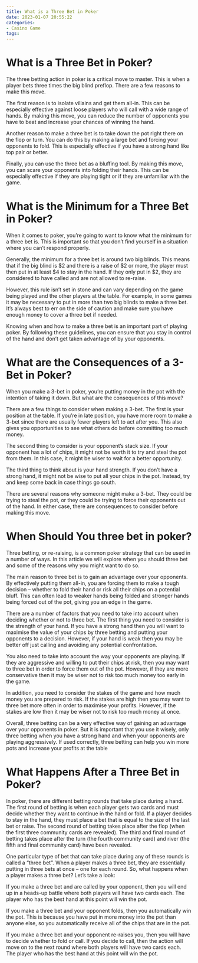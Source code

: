 ```yaml
---
title: What is a Three Bet in Poker
date: 2023-01-07 20:55:22
categories:
- Casino Game
tags:
---
```



#  What is a Three Bet in Poker?

The three betting action in poker is a critical move to master. This is when a player bets three times the big blind preflop. There are a few reasons to make this move.

The first reason is to isolate villains and get them all-in. This can be especially effective against loose players who will call with a wide range of hands. By making this move, you can reduce the number of opponents you have to beat and increase your chances of winning the hand.

Another reason to make a three bet is to take down the pot right there on the flop or turn. You can do this by making a large bet and forcing your opponents to fold. This is especially effective if you have a strong hand like top pair or better.

Finally, you can use the three bet as a bluffing tool. By making this move, you can scare your opponents into folding their hands. This can be especially effective if they are playing tight or if they are unfamiliar with the game.

#  What is the Minimum for a Three Bet in Poker?

When it comes to poker, you’re going to want to know what the minimum for a three bet is. This is important so that you don’t find yourself in a situation where you can’t respond properly.

Generally, the minimum for a three bet is around two big blinds. This means that if the big blind is $2 and there is a raise of $2 or more, the player must then put in at least $4 to stay in the hand. If they only put in $2, they are considered to have called and are not allowed to re-raise.

However, this rule isn’t set in stone and can vary depending on the game being played and the other players at the table. For example, in some games it may be necessary to put in more than two big blinds to make a three bet. It’s always best to err on the side of caution and make sure you have enough money to cover a three bet if needed.

Knowing when and how to make a three bet is an important part of playing poker. By following these guidelines, you can ensure that you stay in control of the hand and don’t get taken advantage of by your opponents.

#  What are the Consequences of a 3-Bet in Poker? 

When you make a 3-bet in poker, you’re putting money in the pot with the intention of taking it down. But what are the consequences of this move?

There are a few things to consider when making a 3-bet. The first is your position at the table. If you’re in late position, you have more room to make a 3-bet since there are usually fewer players left to act after you. This also gives you opportunities to see what others do before committing too much money.

The second thing to consider is your opponent’s stack size. If your opponent has a lot of chips, it might not be worth it to try and steal the pot from them. In this case, it might be wiser to wait for a better opportunity.

The third thing to think about is your hand strength. If you don’t have a strong hand, it might not be wise to put all your chips in the pot. Instead, try and keep some back in case things go south.

There are several reasons why someone might make a 3-bet. They could be trying to steal the pot, or they could be trying to force their opponents out of the hand. In either case, there are consequences to consider before making this move.

#  When Should You three bet in poker? 

Three betting, or re-raising, is a common poker strategy that can be used in a number of ways. In this article we will explore when you should three bet and some of the reasons why you might want to do so.

The main reason to three bet is to gain an advantage over your opponents. By effectively putting them all-in, you are forcing them to make a tough decision – whether to fold their hand or risk all their chips on a potential bluff. This can often lead to weaker hands being folded and stronger hands being forced out of the pot, giving you an edge in the game.

There are a number of factors that you need to take into account when deciding whether or not to three bet. The first thing you need to consider is the strength of your hand. If you have a strong hand then you will want to maximise the value of your chips by three betting and putting your opponents to a decision. However, if your hand is weak then you may be better off just calling and avoiding any potential confrontation.

You also need to take into account the way your opponents are playing. If they are aggressive and willing to put their chips at risk, then you may want to three bet in order to force them out of the pot. However, if they are more conservative then it may be wiser not to risk too much money too early in the game.

In addition, you need to consider the stakes of the game and how much money you are prepared to risk. If the stakes are high then you may want to three bet more often in order to maximise your profits. However, if the stakes are low then it may be wiser not to risk too much money at once.

Overall, three betting can be a very effective way of gaining an advantage over your opponents in poker. But it is important that you use it wisely, only three betting when you have a strong hand and when your opponents are playing aggressively. If used correctly, three betting can help you win more pots and increase your profits at the table

#  What Happens After a Three Bet in Poker?

In poker, there are different betting rounds that take place during a hand. The first round of betting is when each player gets two cards and must decide whether they want to continue in the hand or fold. If a player decides to stay in the hand, they must place a bet that is equal to the size of the last bet or raise. The second round of betting takes place after the flop (when the first three community cards are revealed). The third and final round of betting takes place after the turn (the fourth community card) and river (the fifth and final community card) have been revealed.

One particular type of bet that can take place during any of these rounds is called a “three bet”. When a player makes a three bet, they are essentially putting in three bets at once – one for each round. So, what happens when a player makes a three bet? Let’s take a look:

If you make a three bet and are called by your opponent, then you will end up in a heads-up battle where both players will have two cards each. The player who has the best hand at this point will win the pot.

If you make a three bet and your opponent folds, then you automatically win the pot. This is because you have put in more money into the pot than anyone else, so you automatically receive all of the chips that are in the pot.

If you make a three bet and your opponent re-raises you, then you will have to decide whether to fold or call. If you decide to call, then the action will move on to the next round where both players will have two cards each. The player who has the best hand at this point will win the pot.